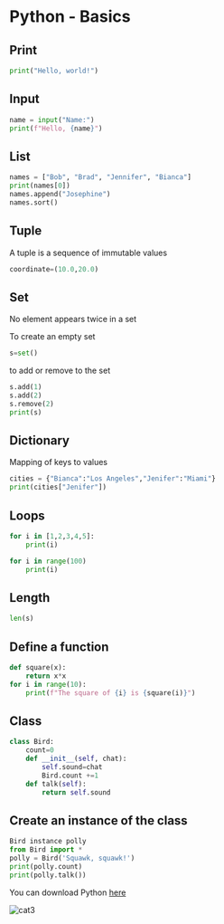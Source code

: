 # Python - Basics




## Print

```python
print("Hello, world!")
```

## Input

```python
name = input("Name:")
print(f"Hello, {name}")
```


## List


```python
names = ["Bob", "Brad", "Jennifer", "Bianca"]
print(names[0])
names.append("Josephine")
names.sort()
```




## Tuple

A tuple is a sequence of immutable values

```python
coordinate=(10.0,20.0)
```


## Set

No element appears twice in a set

To create an empty set
```python
s=set()
```

to add or remove to the set
```python
s.add(1)
s.add(2)
s.remove(2)
print(s)
```


## Dictionary

Mapping of keys to values

```python
cities = {"Bianca":"Los Angeles","Jenifer":"Miami"}
print(cities["Jenifer"])
```


## Loops

```python
for i in [1,2,3,4,5]:
    print(i)
```


```python
for i in range(100)
    print(i)
```

## Length

```python
len(s)
```

## Define a function

```python
def square(x):
    return x*x
for i in range(10):
    print(f"The square of {i} is {square(i)}")
```


## Class

```python
class Bird:
    count=0
    def __init__(self, chat):
        self.sound=chat
        Bird.count +=1
    def talk(self):
        return self.sound
 ```
 
## Create an instance of the class
 
 ```python
 Bird instance polly
 from Bird import *
 polly = Bird('Squawk, squawk!')
 print(polly.count)
 print(polly.talk())
 ```
 
 
 

You can download Python [here](https://www.python.org/)


![cat3](https://pinklillies.github.io/images/cat3.jfif)

